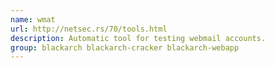 ```yaml
---
name: wmat
url: http://netsec.rs/70/tools.html
description: Automatic tool for testing webmail accounts.
group: blackarch blackarch-cracker blackarch-webapp
---
```

